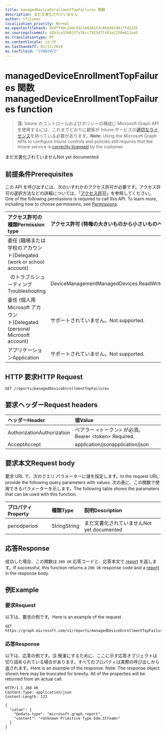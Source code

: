 ```yaml
---
title: managedDeviceEnrollmentTopFailures 関数
description: まだ文書化されていません
author: tfitzmac
localization_priority: Normal
ms.openlocfilehash: 4e9ff98c2ddc55110026153c854d91901ffd2335
ms.sourcegitcommit: d2b3ca32602ffa76cc7925d7f4d1e2258e611ea5
ms.translationtype: MT
ms.contentlocale: ja-JP
ms.lasthandoff: 01/11/2019
ms.locfileid: "27882972"
---
```

# <a name="manageddeviceenrollmenttopfailures-function"></a><span data-ttu-id="997d8-103">managedDeviceEnrollmentTopFailures 関数</span><span class="sxs-lookup"><span data-stu-id="997d8-103">managedDeviceEnrollmentTopFailures function</span></span>

> <span data-ttu-id="997d8-104">**注:** Intune のコントロールおよびポリシーの構成に Microsoft Graph API を使用するには、これまでどおりに顧客が Intune サービスの[適切なライセンス](https://go.microsoft.com/fwlink/?linkid=839381)を持っている必要があります。</span><span class="sxs-lookup"><span data-stu-id="997d8-104">**Note:** Using the Microsoft Graph APIs to configure Intune controls and policies still requires that the Intune service is [correctly licensed](https://go.microsoft.com/fwlink/?linkid=839381) by the customer.</span></span>

<span data-ttu-id="997d8-105">まだ文書化されていません</span><span class="sxs-lookup"><span data-stu-id="997d8-105">Not yet documented</span></span>
## <a name="prerequisites"></a><span data-ttu-id="997d8-106">前提条件</span><span class="sxs-lookup"><span data-stu-id="997d8-106">Prerequisites</span></span>
<span data-ttu-id="997d8-p101">この API を呼び出すには、次のいずれかのアクセス許可が必要です。アクセス許可の選択方法などの詳細については、「[アクセス許可](/graph/permissions-reference)」を参照してください。</span><span class="sxs-lookup"><span data-stu-id="997d8-p101">One of the following permissions is required to call this API. To learn more, including how to choose permissions, see [Permissions](/graph/permissions-reference).</span></span>

|<span data-ttu-id="997d8-109">アクセス許可の種類</span><span class="sxs-lookup"><span data-stu-id="997d8-109">Permission type</span></span>|<span data-ttu-id="997d8-110">アクセス許可 (特権の大きいものから小さいものへ)</span><span class="sxs-lookup"><span data-stu-id="997d8-110">Permissions (from most to least privileged)</span></span>|
|:---|:---|
|<span data-ttu-id="997d8-111">委任 (職場または学校のアカウント)</span><span class="sxs-lookup"><span data-stu-id="997d8-111">Delegated (work or school account)</span></span>||
| <span data-ttu-id="997d8-112">&nbsp;&nbsp;のトラブルシューティング</span><span class="sxs-lookup"><span data-stu-id="997d8-112">&nbsp; &nbsp; Troubleshooting</span></span> | <span data-ttu-id="997d8-113">DeviceManagementManagedDevices.ReadWrite.All</span><span class="sxs-lookup"><span data-stu-id="997d8-113">DeviceManagementManagedDevices.ReadWrite.All</span></span>|
|<span data-ttu-id="997d8-114">委任 (個人用 Microsoft アカウント)</span><span class="sxs-lookup"><span data-stu-id="997d8-114">Delegated (personal Microsoft account)</span></span>|<span data-ttu-id="997d8-115">サポートされていません。</span><span class="sxs-lookup"><span data-stu-id="997d8-115">Not supported.</span></span>|
|<span data-ttu-id="997d8-116">アプリケーション</span><span class="sxs-lookup"><span data-stu-id="997d8-116">Application</span></span>|<span data-ttu-id="997d8-117">サポートされていません。</span><span class="sxs-lookup"><span data-stu-id="997d8-117">Not supported.</span></span>|

## <a name="http-request"></a><span data-ttu-id="997d8-118">HTTP 要求</span><span class="sxs-lookup"><span data-stu-id="997d8-118">HTTP Request</span></span>
<!-- {
  "blockType": "ignored"
}
-->
``` http
GET /reports/managedDeviceEnrollmentTopFailures
```

## <a name="request-headers"></a><span data-ttu-id="997d8-119">要求ヘッダー</span><span class="sxs-lookup"><span data-stu-id="997d8-119">Request headers</span></span>
|<span data-ttu-id="997d8-120">ヘッダー</span><span class="sxs-lookup"><span data-stu-id="997d8-120">Header</span></span>|<span data-ttu-id="997d8-121">値</span><span class="sxs-lookup"><span data-stu-id="997d8-121">Value</span></span>|
|:---|:---|
|<span data-ttu-id="997d8-122">Authorization</span><span class="sxs-lookup"><span data-stu-id="997d8-122">Authorization</span></span>|<span data-ttu-id="997d8-123">ベアラー &lt;トークン&gt; が必須。</span><span class="sxs-lookup"><span data-stu-id="997d8-123">Bearer &lt;token&gt; Required.</span></span>|
|<span data-ttu-id="997d8-124">Accept</span><span class="sxs-lookup"><span data-stu-id="997d8-124">Accept</span></span>|<span data-ttu-id="997d8-125">application/json</span><span class="sxs-lookup"><span data-stu-id="997d8-125">application/json</span></span>|

## <a name="request-body"></a><span data-ttu-id="997d8-126">要求本文</span><span class="sxs-lookup"><span data-stu-id="997d8-126">Request body</span></span>
<span data-ttu-id="997d8-127">要求 URL で、次のクエリ パラメーターに値を指定します。</span><span class="sxs-lookup"><span data-stu-id="997d8-127">In the request URL, provide the following query parameters with values.</span></span>
<span data-ttu-id="997d8-128">次の表に、この関数で使用できるパラメーターを示します。</span><span class="sxs-lookup"><span data-stu-id="997d8-128">The following table shows the parameters that can be used with this function.</span></span>

|<span data-ttu-id="997d8-129">プロパティ</span><span class="sxs-lookup"><span data-stu-id="997d8-129">Property</span></span>|<span data-ttu-id="997d8-130">種類</span><span class="sxs-lookup"><span data-stu-id="997d8-130">Type</span></span>|<span data-ttu-id="997d8-131">説明</span><span class="sxs-lookup"><span data-stu-id="997d8-131">Description</span></span>|
|:---|:---|:---|
|<span data-ttu-id="997d8-132">period</span><span class="sxs-lookup"><span data-stu-id="997d8-132">period</span></span>|<span data-ttu-id="997d8-133">String</span><span class="sxs-lookup"><span data-stu-id="997d8-133">String</span></span>|<span data-ttu-id="997d8-134">まだ文書化されていません</span><span class="sxs-lookup"><span data-stu-id="997d8-134">Not yet documented</span></span>|



## <a name="response"></a><span data-ttu-id="997d8-135">応答</span><span class="sxs-lookup"><span data-stu-id="997d8-135">Response</span></span>
<span data-ttu-id="997d8-136">成功した場合、この関数は `200 OK` 応答コードと、応答本文で [report](../resources/intune-shared-report.md) を返します。</span><span class="sxs-lookup"><span data-stu-id="997d8-136">If successful, this function returns a `200 OK` response code and a [report](../resources/intune-shared-report.md) in the response body.</span></span>

## <a name="example"></a><span data-ttu-id="997d8-137">例</span><span class="sxs-lookup"><span data-stu-id="997d8-137">Example</span></span>
### <a name="request"></a><span data-ttu-id="997d8-138">要求</span><span class="sxs-lookup"><span data-stu-id="997d8-138">Request</span></span>
<span data-ttu-id="997d8-139">以下は、要求の例です。</span><span class="sxs-lookup"><span data-stu-id="997d8-139">Here is an example of the request.</span></span>
``` http
GET https://graph.microsoft.com/v1/reports/managedDeviceEnrollmentTopFailures(period='parameterValue')
```

### <a name="response"></a><span data-ttu-id="997d8-140">応答</span><span class="sxs-lookup"><span data-stu-id="997d8-140">Response</span></span>
<span data-ttu-id="997d8-p103">以下は、応答の例です。注:簡潔にするために、ここに示す応答オブジェクトは切り詰められている場合があります。すべてのプロパティは実際の呼び出しから返されます。</span><span class="sxs-lookup"><span data-stu-id="997d8-p103">Here is an example of the response. Note: The response object shown here may be truncated for brevity. All of the properties will be returned from an actual call.</span></span>
``` http
HTTP/1.1 200 OK
Content-Type: application/json
Content-Length: 123

{
  "value": {
    "@odata.type": "microsoft.graph.report",
    "content": "<Unknown Primitive Type Edm.Stream>"
  }
}
```





